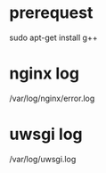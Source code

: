# prerequest

sudo apt-get install g++

# nginx log

/var/log/nginx/error.log

# uwsgi log

/var/log/uwsgi.log
